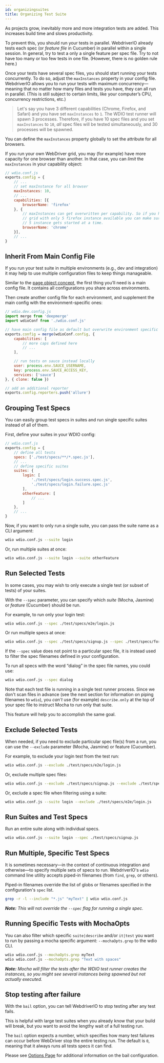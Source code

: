 ```yaml
---
id: organizingsuites
title: Organizing Test Suite
---
```


As projects grow, inevitably more and more integration tests are added. This increases build time and slows productivity. 

To prevent this, you should run your tests in parallel. WebdriverIO already tests each spec (or <dfn>feature file</dfn> in Cucumber) in parallel within a single session. In general, try to test a only a single feature per spec file. Try to not have too many or too few tests in one file. (However, there is no golden rule here.)

Once your tests have several spec files, you should start running your tests concurrently. To do so, adjust the `maxInstances` property in your config file. WebdriverIO allows you to run your tests with maximum concurrency—meaning that no matter how many files and tests you have, they can all run in parallel.  (This is still subject to certain limits, like your computer’s CPU, concurrency restrictions, etc.)

> Let's say you have 3 different capabilities (Chrome, Firefox, and Safari) and you have set `maxInstances` to `1`. The WDIO test runner will spawn 3 processes. Therefore, if you have 10 spec files and you set `maxInstances` to `10`, _all_ spec files will be tested simultaneously, and 30 processes will be spawned.

You can define the `maxInstances` property globally to set the attribute for all browsers. 

If you run your own WebDriver grid, you may (for example) have more capacity for one browser than another. In that case, you can _limit_ the `maxInstances` in your capability object:

```js
// wdio.conf.js
exports.config = {
    // ...
    // set maxInstance for all browser
    maxInstances: 10,
    // ...
    capabilities: [{
        browserName: 'firefox'
    }, {
        // maxInstances can get overwritten per capability. So if you have an in-house WebDriver
        // grid with only 5 firefox instance available you can make sure that not more than
        // 5 instance gets started at a time.
        browserName: 'chrome'
    }],
    // ...
}
```

## Inherit From Main Config File

If you run your test suite in multiple environments (e.g., dev and integration) it may help to use multiple configuration files to keep things manageable. 

Similar to the [page object concept](PageObjects.md), the first thing you’ll need is a main config file. It contains all configurations you share across environments. 

Then create another config file for each environment, and supplement the main config with the environment-specific ones:

```js
// wdio.dev.config.js
import merge from 'deepmerge'
import wdioConf from './wdio.conf.js'

// have main config file as default but overwrite environment specific information
exports.config = merge(wdioConf.config, {
    capabilities: [
        // more caps defined here
        // ...
    ],

    // run tests on sauce instead locally
    user: process.env.SAUCE_USERNAME,
    key: process.env.SAUCE_ACCESS_KEY,
    services: ['sauce']
}, { clone: false })

// add an additional reporter
exports.config.reporters.push('allure')
```

## Grouping Test Specs

You can easily group test specs in suites and run single specific suites instead of all of them. 

First, define your suites in your WDIO config:

```js
// wdio.conf.js
exports.config = {
    // define all tests
    specs: ['./test/specs/**/*.spec.js'],
    // ...
    // define specific suites
    suites: {
        login: [
            './test/specs/login.success.spec.js',
            './test/specs/login.failure.spec.js'
        ],
        otherFeature: [
            // ...
        ]
    },
    // ...
}
```

Now, if you want to only run a single suite, you can pass the suite name as a CLI argument:

```sh
wdio wdio.conf.js --suite login
```

Or, run multiple suites at once:

```sh
wdio wdio.conf.js --suite login --suite otherFeature
```

## Run Selected Tests

In some cases, you may wish to only execute a single test (or subset of tests) of your suites. 

With the `--spec` parameter, you can specify which _suite_ (Mocha, Jasmine) or _feature_ (Cucumber) should be run. 

For example, to run only your login test:

```sh
wdio wdio.conf.js --spec ./test/specs/e2e/login.js
```

Or run multiple specs at once:

```sh
wdio wdio.conf.js --spec ./test/specs/signup.js --spec ./test/specs/forgot-password.js
```

If the `--spec` value does not point to a particular spec file, it is instead used to filter the spec filenames defined in your configuration. 

To run all specs with the word “dialog” in the spec file names, you could use:

```sh
wdio wdio.conf.js --spec dialog
```

Note that each test file is running in a single test runner process. Since we don't scan files in advance (see the next section for information on piping filenames to `wdio`), you _can't_ use (for example) `describe.only` at the top of your spec file to instruct Mocha to run only that suite. 

This feature will help you to accomplish the same goal.

## Exclude Selected Tests

When needed, if you need to exclude particular spec file(s) from a run, you can use the `--exclude` parameter (Mocha, Jasmine) or feature (Cucumber). 

For example, to exclude your login test from the test run:

```sh
wdio wdio.conf.js --exclude ./test/specs/e2e/login.js
```

Or, exclude multiple spec files:

 ```sh
wdio wdio.conf.js --exclude ./test/specs/signup.js --exclude ./test/specs/forgot-password.js
```

Or, exclude a spec file when filtering using a suite:

```sh
wdio wdio.conf.js --suite login --exclude ./test/specs/e2e/login.js
```

## Run Suites and Test Specs

Run an entire suite along with individual specs.

```sh
wdio wdio.conf.js --suite login --spec ./test/specs/signup.js
```

## Run Multiple, Specific Test Specs

It is sometimes necessary&mdash;in the context of continuous integration and otherwise&mdash;to specify multiple sets of specs to run. WebdriverIO's `wdio` command line utility accepts piped-in filenames (from `find`, `grep`, or others). 

Piped-in filenames override the list of globs or filenames specified in the configuration's `spec` list.

```sh
grep -r -l --include "*.js" "myText" | wdio wdio.conf.js
```

_**Note:** This will_ not _override the `--spec` flag for running a single spec._

## Running Specific Tests with MochaOpts

You can also filter which specific `suite|describe` and/or `it|test` you want to run by passing a mocha specific argument: `--mochaOpts.grep` to the wdio CLI.

```sh
wdio wdio.conf.js --mochaOpts.grep myText
wdio wdio.conf.js --mochaOpts.grep "Text with spaces"
```

_**Note:** Mocha will filter the tests after the WDIO test runner creates the instances, so you might see several instances being spawned but not actually executed._

## Stop testing after failure

With the `bail` option, you can tell WebdriverIO to stop testing after any test fails. 

This is helpful with large test suites when you already know that your build will break, but you want to avoid the lengthy wait of a full testing run. 

The `bail` option expects a number, which specifies how many test failures can occur before WebDriver stop the entire testing run. The default is `0`, meaning that it always runs all tests specs it can find.

Please see [Options Page](Options.md) for additional information on the bail configuration.
